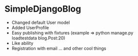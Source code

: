 # SimpleDjangoBlog

* Changed default User model
* Added UserProfile
* Easy publishing with fixtures (example => python manage.py loadtestdata blog.Post:20)
* Like ability
* Registration with email
... and other cool things
